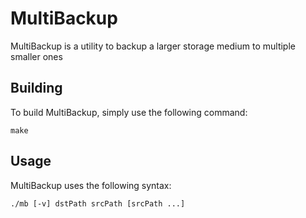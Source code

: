 # MultiBackup

MultiBackup is a utility to backup a larger storage medium to multiple smaller ones

## Building

To build MultiBackup, simply use the following command:
```
make
```

## Usage

MultiBackup uses the following syntax:
 ```
 ./mb [-v] dstPath srcPath [srcPath ...]
 ```
